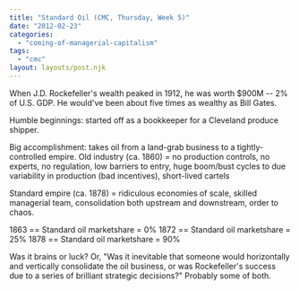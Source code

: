 ```yaml
---
title: "Standard Oil (CMC, Thursday, Week 5)"
date: "2012-02-23"
categories: 
  - "coming-of-managerial-capitalism"
tags: 
  - "cmc"
layout: layouts/post.njk
---
```


When J.D. Rockefeller's wealth peaked in 1912, he was worth $900M -- 2% of U.S. GDP. He would've been about five times as wealthy as Bill Gates.

Humble beginnings: started off as a bookkeeper for a Cleveland produce shipper.

Big accomplishment: takes oil from a land-grab business to a tightly-controlled empire. Old industry (ca. 1860) = no production controls, no experts, no regulation, low barriers to entry, huge boom/bust cycles to due variability in production (bad incentives), short-lived cartels

Standard empire (ca. 1878) = ridiculous economies of scale, skilled managerial team, consolidation both upstream and downstream, order to chaos.

1863 == Standard oil marketshare = 0% 1872 == Standard oil marketshare = 25% 1878 == Standard oil marketshare = 90%

Was it brains or luck? Or, "Was it inevitable that someone would horizontally and vertically consolidate the oil business, or was Rockefeller's success due to a series of brilliant strategic decisions?" Probably some of both.
